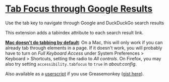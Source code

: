 # [Tab Focus through Google Results](https://addons.mozilla.org/en-US/firefox/addon/tab-focus-google/)
Use the tab key to navigate through Google and DuckDuckGo search results

This extension adds a tabindex attribute to each search result link.

**[Mac doesn't do tabbing by default](https://developer.mozilla.org/en-US/docs/Learn/Tools_and_testing/Cross_browser_testing/Accessibility#using_native_keyboard_accessibility)**:
On a Mac, this will only work if you can already tab through elements in a page. If it doesn't work, you will probably have to turn on *Full Keyboard Access* under System Preferences > Keyboard > Shortcuts, setting the radio to *All controls*. On Firefox, you may also try setting `accessibility.tabfocus` to `true` in *about:config*.

Also available as a [userscript](https://greasyfork.org/en/scripts/433135-tab-focus-through-google-search-results) if you use Greasemonkey ([gist here](https://gist.github.com/szupie/d50a7b9162b42bd352a96b7bebf50b5d)).
